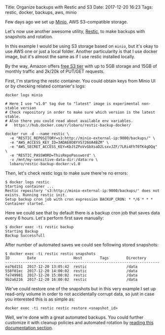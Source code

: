 Title: Organize backups with Restic and S3
Date: 2017-12-20 16:23
Tags: restic, docker, backups, aws, minio

Few days ago we set up [Minio](/2017/minio-self-hosted-s3-compatible-storage), AWS S3-compatible storage.

Let's now use another awesome utility, [Restic](https://restic.github.io/), to make backups with snapshots and rotation.

In this example I would be using S3 storage based on `minio`, but it's okay to use AWS one or just a local folder. Another particularity is that I use docker image, but it's almost the same as if I use restic installed locally.

By the way, Amazon offers [free S3 tier](https://aws.amazon.com/s3) with up to 5GB storage and 15GB of monthly traffic and 2k/20k of PUT/GET requests.

First, I'm starting the restic container. You could obtain keys from Minio UI or by checking related contanier's logs:

```
docker logs minio

# Here I use "v1.0" tag due to "latest" image is experimental non-stable version
# Check repository in order to make sure which version is the latest stable.
# Also there you could read about available env variables.
#   https://hub.docker.com/r/lobaro/restic-backup-docker/

docker run -d --name restic \
  -e "RESTIC_REPOSITORY=s3:http://minio-external-ip:9000/backups/" \
  -e "AWS_ACCESS_KEY_ID=3ADAE8O8YVS726UA4BZM" \
  -e "AWS_SECRET_ACCESS_KEY=KbJtZPoVvGbXsaD2LsxvJZF/7LRi4FhT0TK4gDQq" \
  -e "RESTIC_PASSWORD=ThisRepoPassword" \
  -v /mnt/my-sensitive-data-dir:/data:ro \
  lobaro/restic-backup-docker:v1.0
```

Then, let's check restic logs to make sure there're no errors:

```
$ docker logs restic
Starting container ...
Restic repository 's3:http://minio-external-ip:9000/backups/' does not exists. Running restic init.
Setup backup cron job with cron expression BACKUP_CRON: * */6 * * *
Container started.
```

Here we could see that by default there is a backup cron job that saves data every 6 hours. Let's perform first save manually:

```
$ docker exec -ti restic backup
Starting Backup
Backup Successfull
```

After number of automated saves we could see following stored snapshots:

```
$ docker exec -ti restic restic snapshots
ID        Date                 Host        Tags        Directory
----------------------------------------------------------------------
ea76d151  2017-12-20 13:05:42  restic                  /data
558f01ec  2017-12-20 14:00:02  restic                  /data
fe749981  2017-12-20 15:00:02  restic                  /data
9b2a6216  2017-12-20 16:00:02  restic                  /data
```

We've could restore one of the snapshots but in this very example I set up read-only volume in order to not accidentally corrupt data, so just in case you interested this is as simple as:

```
docker exec -ti restic restic restore <snapshot_id>
```

Well, we're done with a great automated backups. You could further customize it with cleanup policies and automated rotation by [reading this documentation section](https://restic.readthedocs.io/en/stable/060_forget.html#removing-snapshots-according-to-a-policy).
